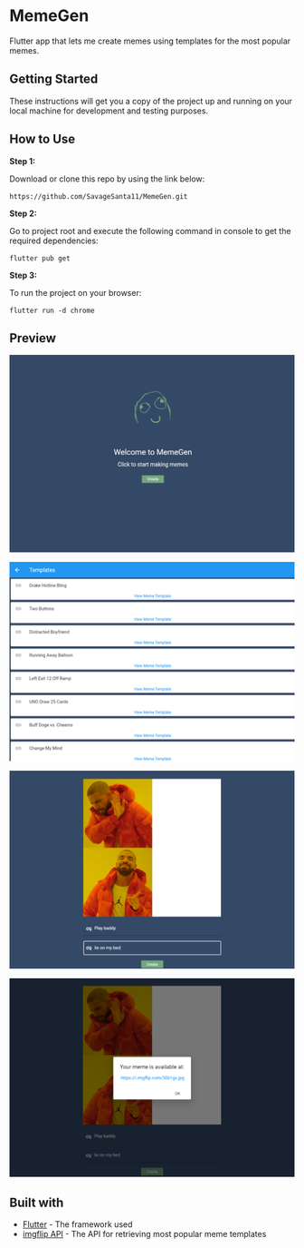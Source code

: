 
# MemeGen

Flutter app that lets me create memes using templates for the most popular memes.

## Getting Started

These instructions will get you a copy of the project up and running on your local machine for development and testing purposes. 

## How to Use 

**Step 1:**

Download or clone this repo by using the link below:

```
https://github.com/SavageSanta11/MemeGen.git
```

**Step 2:**

Go to project root and execute the following command in console to get the required dependencies: 

```
flutter pub get 
```

**Step 3:**

To run the project on your browser:
```
flutter run -d chrome
```
## Preview
![Home Page](https://github.com/SavageSanta11/MemeGen/blob/master/assets/home.png?raw=true)

![Templates](https://github.com/SavageSanta11/MemeGen/blob/master/assets/templates.png?raw=true)

![Create meme](https://github.com/SavageSanta11/MemeGen/blob/master/assets/sample.png?raw=true)

![Link to meme](https://github.com/SavageSanta11/MemeGen/blob/master/assets/result.png?raw=true)



## Built with
* [Flutter](https://flutter.dev/docs) - The framework used
* [imgflip API](https://imgflip.com/api) - The API for retrieving most popular meme templates
